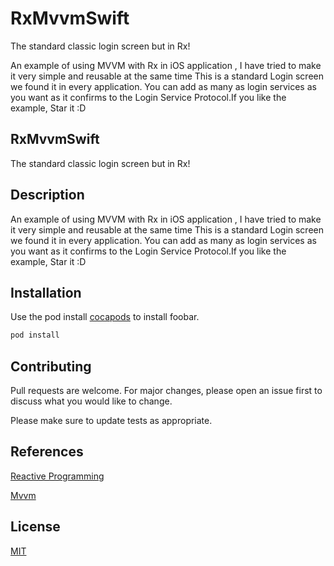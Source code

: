 # RxMvvmSwift
The standard classic login screen but in Rx!

An example of using MVVM with Rx in iOS application , I have tried to make it very simple and reusable at the same time 
This is a standard Login screen we found it in every application. 
You can add as many as login services as you want as it confirms to the Login Service Protocol.If you like the example, Star it :D


## RxMvvmSwift

The standard classic login screen but in Rx!

## Description
An example of using MVVM with Rx in iOS application , I have tried to make it very simple and reusable at the same time 
This is a standard Login screen we found it in every application. 
You can add as many as login services as you want as it confirms to the Login Service Protocol.If you like the example, Star it :D


## Installation

Use the pod install [cocapods](https://cocoapods.org/) to install foobar.

```bash
pod install
```


## Contributing
Pull requests are welcome. For major changes, please open an issue first to discuss what you would like to change.

Please make sure to update tests as appropriate.

## References
[Reactive Programming](https://medium.freecodecamp.org/an-introduction-to-functional-reactive-programming-in-redux-b0c14d097836)


[Mvvm](https://www.wintellect.com/model-view-viewmodel-mvvm-explained/)


## License
[MIT](https://choosealicense.com/licenses/mit/)
